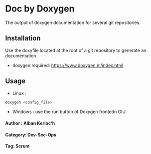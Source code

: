 # Doc by Doxygen

The output of doxygen documentation for several git repositories.

## Installation

Use the doxyfile located at the root of a git repository to generate an documentation

- doxygen required: https://www.doxygen.nl/index.html

## Usage

- Linux :
```bash
doxygen <config_file>
```
- Windows : use the run button of Doxygen frontedn GIU 

#### Author : Alban Kerloc'h
#### Category: Dev-Sec-Ops
#### Tag: Scrum
